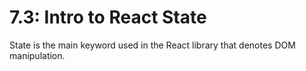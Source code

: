 # 7.3: Intro to React State

State is the main keyword used in the React library that denotes DOM manipulation.

